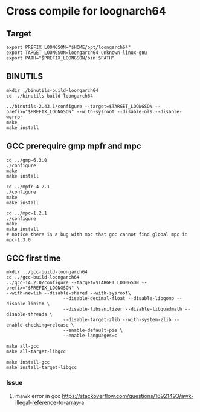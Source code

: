 # Cross compile for loognarch64
 
## Target
```
export PREFIX_LOONGSON="$HOME/opt/loongarch64"
export TARGET_LOONGSON=loongarch64-unknown-linux-gnu
export PATH="$PREFIX_LOONGSON/bin:$PATH"
```

## BINUTILS
```
mkdir ./binutils-build-loongarch64
cd  ./binutils-build-loongarch64

../binutils-2.43.1/configure --target=$TARGET_LOONGSON --prefix="$PREFIX_LOONGSON" --with-sysroot --disable-nls --disable-werror
make
make install

```


## GCC prerequire gmp mpfr and mpc
```
cd ../gmp-6.3.0
./configure
make 
make install 

cd ../mpfr-4.2.1
./configure
make 
make install 

cd ../mpc-1.2.1
./configure
make 
make install 
# notice there is a bug with mpc that gcc cannot find global mpc in mpc-1.3.0

```


## GCC first time
```
mkdir ../gcc-build-loongarch64
cd ../gcc-build-loongarch64
../gcc-14.2.0/configure --target=$TARGET_LOONGSON --prefix="$PREFIX_LOONGSON" \
--with-newlib --disable-shared --with-sysroot\
		             --disable-decimal-float --disable-libgomp --disable-libitm \
		             --disable-libsanitizer --disable-libquadmath --disable-threads \
		             --disable-target-zlib --with-system-zlib --enable-checking=release \
		             --enable-default-pie \
		             --enable-languages=c

make all-gcc
make all-target-libgcc

make install-gcc
make install-target-libgcc

```
### Issue 
1. mawk error in gcc https://stackoverflow.com/questions/16921493/awk-illegal-reference-to-array-a